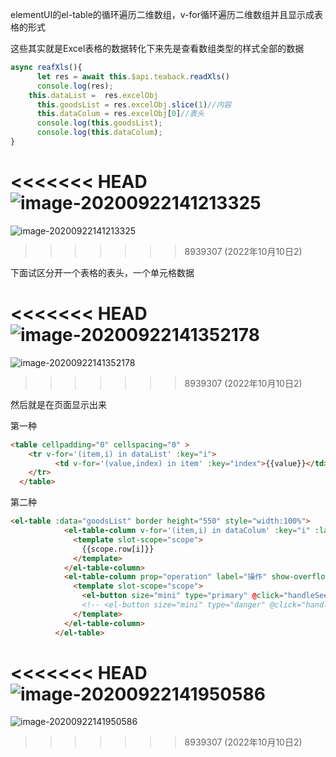 elementUI的el-table的循环遍历二维数组，v-for循环遍历二维数组并且显示成表格的形式

这些其实就是Excel表格的数据转化下来先是查看数组类型的样式全部的数据

```js
async reafXls(){
      let res = await this.$api.teaback.readXls()
      console.log(res);
    this.dataList =  res.excelObj
      this.goodsList = res.excelObj.slice(1)//内容
      this.dataColum = res.excelObj[0]//表头
      console.log(this.goodsList);
      console.log(this.dataColum);
}
```

<<<<<<< HEAD
![image-20200922141213325](C:\Users\Administrator\AppData\Roaming\Typora\typora-user-images\image-20200922141213325.png)
=======
![image-20200922141213325](D:\LJY\code\dataNote20221010\img\typora-user-images\image-20200922141213325.png)
>>>>>>> 8939307 (2022年10月10日2)

下面试区分开一个表格的表头，一个单元格数据



<<<<<<< HEAD
![image-20200922141352178](C:\Users\Administrator\AppData\Roaming\Typora\typora-user-images\image-20200922141352178.png)
=======
![image-20200922141352178](D:\LJY\code\dataNote20221010\img\typora-user-images\image-20200922141352178.png)
>>>>>>> 8939307 (2022年10月10日2)

然后就是在页面显示出来

第一种

```html
<table cellpadding="0" cellspacing="0" >
    <tr v-for='(item,i) in dataList' :key="i">
          <td v-for='(value,index) in item' :key="index">{{value}}</td>
    </tr>
  </table>
```

第二种

```html
<el-table :data="goodsList" border height="550" style="width:100%">
            <el-table-column v-for='(item,i) in dataColum' :key="i" :label="item" show-overflow-tooltip>
              <template slot-scope="scope">
                {{scope.row[i]}}
              </template>
            </el-table-column>
            <el-table-column prop="operation" label="操作" show-overflow-tooltip>
              <template slot-scope="scope">
                <el-button size="mini" type="primary" @click="handleSee(scope.row)">查看</el-button>
                <!-- <el-button size="mini" type="danger" @click="handleDelete(scope.row)">删除</el-button> -->
              </template>
            </el-table-column>
          </el-table>
```

<<<<<<< HEAD
![image-20200922141950586](C:\Users\Administrator\AppData\Roaming\Typora\typora-user-images\image-20200922141950586.png)
=======
![image-20200922141950586](D:\LJY\code\dataNote20221010\img\typora-user-images\image-20200922141950586.png)
>>>>>>> 8939307 (2022年10月10日2)
